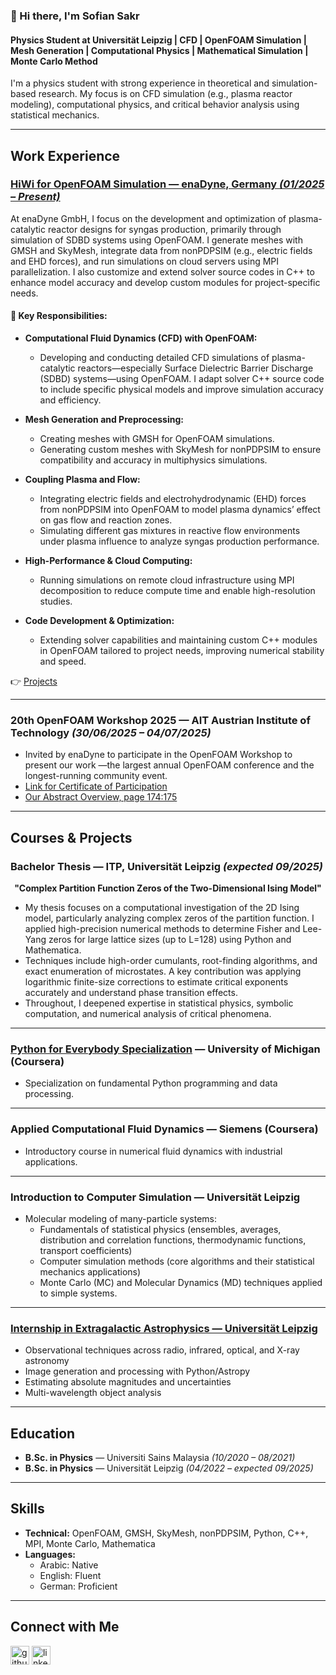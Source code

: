 ### 👋 Hi there, I'm Sofian Sakr  
#### Physics Student at Universität Leipzig | CFD | OpenFOAM Simulation | Mesh Generation | Computational Physics | Mathematical Simulation | Monte Carlo Method

I'm a physics student with strong experience in theoretical and simulation-based research. My focus is on CFD simulation (e.g., plasma reactor modeling), computational physics, and critical behavior analysis using statistical mechanics.

---

## Work Experience

### [HiWi for OpenFOAM Simulation — enaDyne, Germany *(01/2025 – Present)*](https://github.com/sofiansakr/enaDyne/tree/main?tab=readme-ov-file)  
At enaDyne GmbH, I focus on the development and optimization of plasma-catalytic reactor designs for syngas production, primarily through simulation of SDBD systems using OpenFOAM. I generate meshes with GMSH and SkyMesh, integrate data from nonPDPSIM (e.g., electric fields and EHD forces), and run simulations on cloud servers using MPI parallelization. I also customize and extend solver source codes in C++ to enhance model accuracy and develop custom modules for project-specific needs.

#### 🔧 Key Responsibilities:

- **Computational Fluid Dynamics (CFD) with OpenFOAM:**  
  - Developing and conducting detailed CFD simulations of plasma-catalytic reactors—especially Surface Dielectric Barrier Discharge (SDBD) systems—using OpenFOAM. I adapt solver C++ source code to include specific physical models and improve simulation accuracy and efficiency.

- **Mesh Generation and Preprocessing:**  
  - Creating meshes with GMSH for OpenFOAM simulations.  
  - Generating custom meshes with SkyMesh for nonPDPSIM to ensure compatibility and accuracy in multiphysics simulations.

- **Coupling Plasma and Flow:**  
  - Integrating electric fields and electrohydrodynamic (EHD) forces from nonPDPSIM into OpenFOAM to model plasma dynamics’ effect on gas flow and reaction zones.  
  - Simulating different gas mixtures in reactive flow environments under plasma influence to analyze syngas production performance.

- **High-Performance & Cloud Computing:**  
  - Running simulations on remote cloud infrastructure using MPI decomposition to reduce compute time and enable high-resolution studies.

- **Code Development & Optimization:**  
  - Extending solver capabilities and maintaining custom C++ modules in OpenFOAM tailored to project needs, improving numerical stability and speed.

👉 [Projects](https://github.com/sofiansakr/enaDyne/tree/main?tab=readme-ov-file)

---

### 20th OpenFOAM Workshop 2025 — AIT Austrian Institute of Technology *(30/06/2025 – 04/07/2025)*  
  - Invited by enaDyne to participate in the OpenFOAM Workshop to present our work —the largest annual OpenFOAM conference and the longest-running community event.
  - [Link for Certificate of Participation](https://drive.google.com/file/d/18bAl4iTeSFQaC8BpOnjM_qgBQuX8VnXZ/view?usp=sharing)
  - [Our Abstract Overview, page 174:175](https://drive.google.com/file/d/1Jltv0nZM1MFDTq8CZqg7T7BTs2rMvEl-/view?usp=sharing)

---

## Courses & Projects

### Bachelor Thesis — ITP, Universität Leipzig *(expected 09/2025)*  
<p align="center"><strong>"Complex Partition Function Zeros of the Two-Dimensional Ising Model"</strong></p>

- My thesis focuses on a computational investigation of the 2D Ising model, particularly analyzing complex zeros of the partition function. I applied high-precision numerical methods to determine Fisher and Lee-Yang zeros for large lattice sizes (up to L=128) using Python and Mathematica.  
- Techniques include high-order cumulants, root-finding algorithms, and exact enumeration of microstates. A key contribution was applying logarithmic finite-size corrections to estimate critical exponents accurately and understand phase transition effects.  
- Throughout, I deepened expertise in statistical physics, symbolic computation, and numerical analysis of critical phenomena.

---

### [Python for Everybody Specialization](https://www.coursera.org/account/accomplishments/certificate/8KF2YPJ78WJP) — University of Michigan (Coursera)  
- Specialization on fundamental Python programming and data processing.

---

### Applied Computational Fluid Dynamics — Siemens (Coursera)  
- Introductory course in numerical fluid dynamics with industrial applications.

---

### Introduction to Computer Simulation — Universität Leipzig  
- Molecular modeling of many-particle systems:  
  - Fundamentals of statistical physics (ensembles, averages, distribution and correlation functions, thermodynamic functions, transport coefficients)  
  - Computer simulation methods (core algorithms and their statistical mechanics applications)  
  - Monte Carlo (MC) and Molecular Dynamics (MD) techniques applied to simple systems.

---

### [Internship in Extragalactic Astrophysics — Universität Leipzig](https://github.com/sofiansakr/Praktikum-in-Extragalaktischer-Astrophysik/tree/main)  
- Observational techniques across radio, infrared, optical, and X-ray astronomy  
- Image generation and processing with Python/Astropy  
- Estimating absolute magnitudes and uncertainties  
- Multi-wavelength object analysis

---

## Education

- **B.Sc. in Physics** — Universiti Sains Malaysia *(10/2020 – 08/2021)*  
- **B.Sc. in Physics** — Universität Leipzig *(04/2022 – expected 09/2025)*  

---

## Skills

- **Technical:** OpenFOAM, GMSH, SkyMesh, nonPDPSIM, Python, C++, MPI, Monte Carlo, Mathematica  
- **Languages:**  
  - Arabic: Native  
  - English: Fluent  
  - German: Proficient  

---

## Connect with Me

[<img src='https://cdn.jsdelivr.net/npm/simple-icons@3.0.1/icons/github.svg' alt='github' height='30'>](https://github.com/SofianSakr)
[<img src='https://cdn.jsdelivr.net/npm/simple-icons@3.0.1/icons/linkedin.svg' alt='linkedin' height='30'>](https://www.linkedin.com/in/sofian-sakr-767a13149/)
